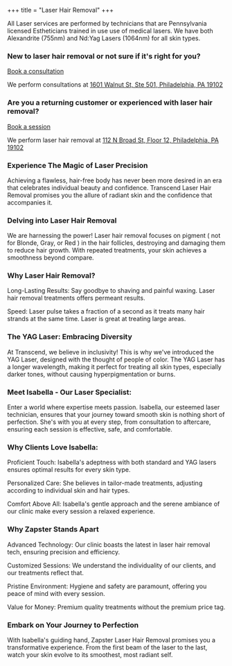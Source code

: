 +++
title = "Laser Hair Removal"
+++

<p>All Laser services are performed by technicians that are Pennsylvania licensed Estheticians trained in use use of medical lasers. We have both Alexandrite (755nm) and Nd:Yag Lasers (1064nm) for all skin types.</p>
<h3>New to laser hair removal or not sure if it's right for you?</h3>
<a class="link" href="https://www.yocale.com/widget/zapster?locations=154042&op=304958~-1">
  Book a consultation
</a>
<p>We perform consultations at <a href="https://maps.app.goo.gl/ELzdvZycmVgiZGsK6">1601 Walnut St, Ste 501, Philadelphia, PA 19102</a></p>
<h3>Are you a returning customer or experienced with laser hair removal?</h3>
<a class="link" href="https://www.yocale.com/widget/zapster?locations=154702&op=~-1">
  Book a session
</a>
<p>We perform laser hair removal at <a href="https://maps.app.goo.gl/Mp8uCUEbKG6c61766">112 N Broad St, Floor 12, Philadelphia, PA 19102</a></p>
<h3>Experience The Magic of Laser Precision</h3>
<p>
  Achieving a flawless, hair-free body has never been more desired in an era that celebrates individual beauty and confidence. Transcend Laser Hair Removal promises you the allure of radiant skin and the confidence that accompanies it.
</p>
<h3>Delving into Laser Hair Removal</h3>
<p>
  We are harnessing the power! Laser hair removal focuses on pigment ( not for Blonde, Gray, or Red ) in the hair follicles, destroying and damaging them to reduce hair growth. With repeated treatments, your skin achieves a smoothness beyond compare. 
</p>
<h3>Why Laser Hair Removal?</h3>
<p>
  Long-Lasting Results: Say goodbye to shaving and painful waxing. Laser hair removal treatments offers permeant results.
</p>
<p>
  Speed: Laser pulse takes a fraction of a second as it treats many hair strands at the same time. Laser is great at treating large areas.
</p>
<h3>The YAG Laser: Embracing Diversity</h3>
<p>At Transcend, we believe in inclusivity! This is why we've introduced the YAG Laser, designed with the thought of people of color. The YAG Laser has a longer wavelength, making it perfect for treating all skin types, especially darker tones, without causing hyperpigmentation or burns.</p>
<h3>Meet Isabella - Our Laser Specialist: </h3>
<p>Enter a world where expertise meets passion. Isabella, our esteemed laser technician, ensures that your journey toward smooth skin is nothing short of perfection. She's with you at every step, from consultation to aftercare, ensuring each session is effective, safe, and comfortable.</p>
<h3>Why Clients Love Isabella:</h3>
<p>Proficient Touch: Isabella's adeptness with both standard and YAG lasers ensures optimal results for every skin type.</p>
<p>Personalized Care: She believes in tailor-made treatments, adjusting according to individual skin and hair types.</p>
<p>Comfort Above All: Isabella's gentle approach and the serene ambiance of our clinic make every session a relaxed experience.</p>
<h3>Why Zapster Stands Apart</h3>
<p>Advanced Technology: Our clinic boasts the latest in laser hair removal tech, ensuring precision and efficiency.</p>
<p>Customized Sessions: We understand the individuality of our clients, and our treatments reflect that.</p>
<p>Pristine Environment: Hygiene and safety are paramount, offering you peace of mind with every session.</p>
<p>Value for Money: Premium quality treatments without the premium price tag.</p>
<h3>Embark on Your Journey to Perfection</h3>
<p>With Isabella's guiding hand, Zapster Laser Hair Removal promises you a transformative experience. From the first beam of the laser to the last, watch your skin evolve to its smoothest, most radiant self.</p>
